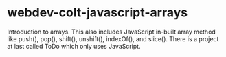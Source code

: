 # webdev-colt-javascript-arrays
Introduction to arrays. This also includes JavaScript in-built array method like push(), pop(), shift(), unshift(), indexOf(), and slice(). There is a project at last called ToDo which only uses  JavaScript.
